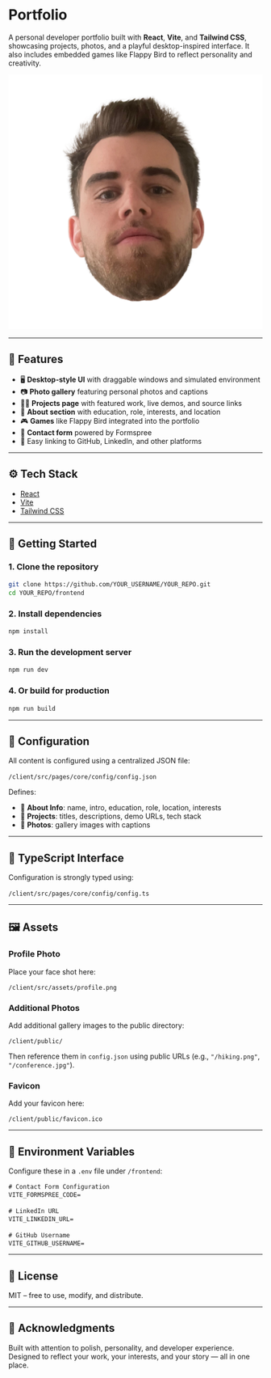 # Portfolio

A personal developer portfolio built with **React**, **Vite**, and **Tailwind CSS**, showcasing projects, photos, and a playful desktop-inspired interface. It also includes embedded games like Flappy Bird to reflect personality and creativity.

![Profile Shot](./client/src/assets/profile.png)

---

## 🌟 Features

- 🖥️ **Desktop-style UI** with draggable windows and simulated environment
- 📷 **Photo gallery** featuring personal photos and captions
- 👨‍💻 **Projects page** with featured work, live demos, and source links
- 🧠 **About section** with education, role, interests, and location
- 🎮 **Games** like Flappy Bird integrated into the portfolio
- 📨 **Contact form** powered by Formspree
- 🔗 Easy linking to GitHub, LinkedIn, and other platforms

---

## ⚙️ Tech Stack

- [React](https://reactjs.org/)
- [Vite](https://vitejs.dev/)
- [Tailwind CSS](https://tailwindcss.com/)

---

## 🚀 Getting Started

### 1. Clone the repository

```bash
git clone https://github.com/YOUR_USERNAME/YOUR_REPO.git
cd YOUR_REPO/frontend
```

### 2. Install dependencies

```bash
npm install
```

### 3. Run the development server

```bash
npm run dev
```

### 4. Or build for production

```bash
npm run build
```

---

## 🔧 Configuration

All content is configured using a centralized JSON file:

`/client/src/pages/core/config/config.json`

Defines:
- 🧾 **About Info**: name, intro, education, role, location, interests
- 📂 **Projects**: titles, descriptions, demo URLs, tech stack
- 📸 **Photos**: gallery images with captions

---

## 🧾 TypeScript Interface

Configuration is strongly typed using:

`/client/src/pages/core/config/config.ts`

---

## 🖼️ Assets

### Profile Photo
Place your face shot here:
```
/client/src/assets/profile.png
```

### Additional Photos
Add additional gallery images to the public directory:
```
/client/public/
```
Then reference them in `config.json` using public URLs (e.g., `"/hiking.png"`, `"/conference.jpg"`).

### Favicon
Add your favicon here:
```
/client/public/favicon.ico
```

---

## 🔐 Environment Variables

Configure these in a `.env` file under `/frontend`:

```env
# Contact Form Configuration
VITE_FORMSPREE_CODE=

# LinkedIn URL
VITE_LINKEDIN_URL=

# GitHub Username
VITE_GITHUB_USERNAME=
```

---

## 📄 License

MIT – free to use, modify, and distribute.

---

## 🙌 Acknowledgments

Built with attention to polish, personality, and developer experience. Designed to reflect your work, your interests, and your story — all in one place.